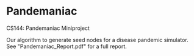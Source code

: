 # Pandemaniac

CS144: Pandemaniac Miniproject

Our algorithm to generate seed nodes for a disease pandemic simulator. See "Pandemaniac_Report.pdf" for a full report.
